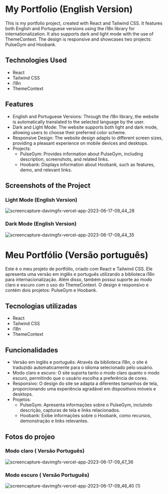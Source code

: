# My Portfolio (English Version)

This is my portfolio project, created with React and Tailwind CSS. It features both English and Portuguese versions using the i18n library for internationalization. It also supports dark and light mode with the use of ThemeContext. The design is responsive and showcases two projects: PulseGym and Hoobank.

## Technologies Used

- React
- Tailwind CSS
- i18n
- ThemeContext

## Features

- English and Portuguese Versions: Through the i18n library, the website is automatically translated to the selected language by the user.
- Dark and Light Mode: The website supports both light and dark mode, allowing users to choose their preferred color scheme.
- Responsive Design: The website design adapts to different screen sizes, providing a pleasant experience on mobile devices and desktops.
- Projects:
  - PulseGym: Provides information about PulseGym, including description, screenshots, and related links.
  - Hoobank: Displays information about Hoobank, such as features, demo, and relevant links.

## Screenshots of the Project
### Light Mode (English Version)
![screencapture-davimgfx-vercel-app-2023-06-17-09_44_28](https://github.com/davimgfx/new-portfolio/assets/118557337/7c0ed48d-1236-4de7-ac94-36fd17794f8c)

### Dark Mode (English Version)
![screencapture-davimgfx-vercel-app-2023-06-17-09_44_35](https://github.com/davimgfx/new-portfolio/assets/118557337/9ffce6be-9952-4aed-a2cc-a06a352b088d)

# Meu Portfólio (Versão português)

Este é o meu projeto de portfólio, criado com React e Tailwind CSS. Ele apresenta uma versão em inglês e português utilizando a biblioteca i18n para internacionalização. Além disso, também possui suporte ao modo claro e escuro com o uso do ThemeContext. O design é responsivo e contém dois projetos: PulseGym e Hoobank.

## Tecnologias utilizadas

- React
- Tailwind CSS
- i18n
- ThemeContext

## Funcionalidades

- Versão em inglês e português: Através da biblioteca i18n, o site é traduzido automaticamente para o idioma selecionado pelo usuário.
- Modo claro e escuro: O site suporta tanto o modo claro quanto o modo escuro, permitindo que o usuário escolha a preferência de cores.
- Responsivo: O design do site se adapta a diferentes tamanhos de tela, proporcionando uma experiência agradável em dispositivos móveis e desktops.
- Projetos:
  - PulseGym: Apresenta informações sobre o PulseGym, incluindo descrição, capturas de tela e links relacionados.
  - Hoobank: Exibe informações sobre o Hoobank, como recursos, demonstração e links relevantes.

## Fotos do projeo
### Modo claro ( Versão Português)
![screencapture-davimgfx-vercel-app-2023-06-17-09_47_36](https://github.com/davimgfx/new-portfolio/assets/118557337/95f6974e-8071-40c5-b76e-7021ab5bfa85)


### Modo escuro ( Versão Português)
![screencapture-davimgfx-vercel-app-2023-06-17-09_46_40 (1)](https://github.com/davimgfx/new-portfolio/assets/118557337/554a239d-fc86-4d71-b814-bb09d12772af)
